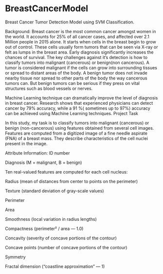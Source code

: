 # BreastCancerModel
Breast Cancer Tumor Detection Model using SVM Classification.

Background:
Breast cancer is the most common cancer amongst women in the world. It accounts for 25% of all cancer cases, and affected over 2.1 Million people in 2015 alone. It starts when cells in the breast begin to grow out of control. These cells usually form tumors that can be seen via X-ray or felt as lumps in the breast area.
Early diagnosis significantly increases the chances of survival. The key challenges against it’s detection is how to classify tumors into malignant (cancerous) or benign(non cancerous). A tumor is considered malignant if the cells can grow into surrounding tissues or spread to distant areas of the body. A benign tumor does not invade nearby tissue nor spread to other parts of the body the way cancerous tumors can. But benign tumors can be serious if they press on vital structures such as blood vessels or nerves.

Machine Learning technique can dramatically improve the level of diagnosis in breast cancer. Research shows that experienced physicians can detect cancer by 79% accuracy, while a 91 %( sometimes up to 97%) accuracy can be achieved using Machine Learning techniques.
Project Task

In this study, my task is to classify tumors into malignant (cancerous) or benign (non-cancerous) using features obtained from several cell images.
Features are computed from a digitized image of a fine needle aspirate (FNA) of a breast mass. They describe characteristics of the cell nuclei present in the image.

Attribute Information:
  ID number
  
  Diagnosis (M = malignant, B = benign)
  
  Ten real-valued features are computed for each cell nucleus:
  
  Radius (mean of distances from center to points on the perimeter)
  
  Texture (standard deviation of gray-scale values)
  
  Perimeter
  
  Area
  
  Smoothness (local variation in radius lengths)
  
  Compactness (perimeter² / area — 1.0)
  
  Concavity (severity of concave portions of the contour)
  
  Concave points (number of concave portions of the contour)
  
  Symmetry
  
  Fractal dimension (“coastline approximation” — 1)
